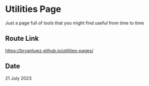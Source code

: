# Utilities Page

Just a page full of tools that you might find useful from time to time

## Route Link

https://bryanluwz.github.io/utilities-pages/

## Date

21 July 2023
